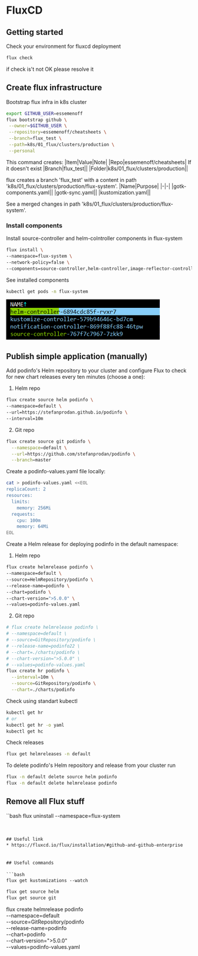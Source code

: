 # FluxCD

## Getting started

Check your environment for fluxcd deployment
```bash
flux check
```

if check is't not OK please resolve it


## Create flux infrastructure

Bootstrap flux infra in k8s cluster
```bash
export GITHUB_USER=essemenoff
flux bootstrap github \
 --owner=$GITHUB_USER \
 --repository=essemenoff/cheatsheets \
 --branch=flux_test \
 --path=k8s/01_flux/clusters/production \
 --personal
```
This command creates:
|Item|Value|Note|
|Repo|essemenoff/cheatsheets| If it doesn't exist
|Branch|flux_test||
|Folder|k8s/01_flux/clusters/production||

flux creates a branch 'flux_test' with a content in path 
'k8s/01_flux/clusters/production/flux-system'.
|Name|Purpose|
|-|-|
|gotk-components.yaml||
|gotk-sync.yaml||
|kustomization.yaml||

See a merged changes in path 'k8s/01_flux/clusters/production/flux-system'.


### Install components

Install source-controller and helm-colntroller components in flux-system
```bash
flux install \
--namespace=flux-system \
--network-policy=false \
--components=source-controller,helm-controller,image-reflector-controller
```

See installed components
```bash
kubectl get pods -n flux-system
```
![image](.docs/flux_components.png)

## Publish simple application (manually)

Add podinfo's Helm repository to your cluster and configure Flux to check for new chart releases every ten minutes (choose a one):
1. Helm repo
```bash
flux create source helm podinfo \
--namespace=default \
--url=https://stefanprodan.github.io/podinfo \
--interval=10m
```

2. Git repo

```bash
flux create source git podinfo \
  --namespace=default \
  --url=https://github.com/stefanprodan/podinfo \
  --branch=master
```


Create a podinfo-values.yaml file locally:
```bash
cat > podinfo-values.yaml <<EOL
replicaCount: 2
resources:
  limits:
    memory: 256Mi
  requests:
    cpu: 100m
    memory: 64Mi
EOL
```

Create a Helm release for deploying podinfo in the default namespace:
1. Helm repo
```bash
flux create helmrelease podinfo \
--namespace=default \
--source=HelmRepository/podinfo \
--release-name=podinfo \
--chart=podinfo \
--chart-version=">5.0.0" \
--values=podinfo-values.yaml
```

2. Git repo

```bash
# flux create helmrelease podinfo \
# --namespace=default \
# --source=GitRepository/podinfo \
# --release-name=podinfo22 \
# --chart=./charts/podinfo \
# --chart-version=">5.0.0" \
# --values=podinfo-values.yaml
flux create hr podinfo \
  --interval=10m \
  --source=GitRepository/podinfo \
  --chart=./charts/podinfo
```

Check using standart kubectl
```bash
kubectl get hr
# or
kubectl get hr -o yaml
kubectl get hc
```

Check releases
```bash
flux get helmreleases -n default
```

To delete podinfo's Helm repository and release from your cluster run
```bash
flux -n default delete source helm podinfo
flux -n default delete helmrelease podinfo
```

## Remove all Flux stuff

``bash
flux uninstall --namespace=flux-system
```


## Useful link
* https://fluxcd.io/flux/installation/#github-and-github-enterprise


## Useful commands

```bash
flux get kustomizations --watch
```


```bash
flux get source helm
flux get source git
```


flux create helmrelease podinfo \
--namespace=default \
--source=GitRepository/podinfo \
--release-name=podinfo \
--chart=podinfo \
--chart-version=">5.0.0" \
--values=podinfo-values.yaml
